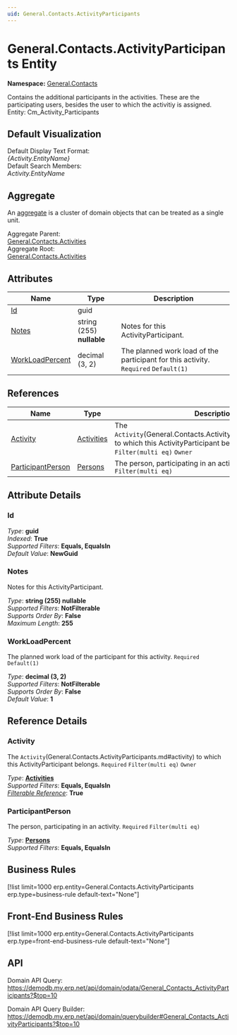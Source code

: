 ```yaml
---
uid: General.Contacts.ActivityParticipants
---
```

# General.Contacts.ActivityParticipants Entity

**Namespace:** [General.Contacts](General.Contacts.md)  

Contains the additional participants in the activities. These are the participating users, besides the user to which the activitiy is assigned. Entity: Cm_Activity_Participants

## Default Visualization
Default Display Text Format:  
_{Activity.EntityName}_  
Default Search Members:  
_Activity.EntityName_  

## Aggregate
An [aggregate](https://docs.erp.net/tech/advanced/concepts/aggregates.html) is a cluster of domain objects that can be treated as a single unit.  

Aggregate Parent:  
[General.Contacts.Activities](General.Contacts.Activities.md)  
Aggregate Root:  
[General.Contacts.Activities](General.Contacts.Activities.md)  

## Attributes

| Name | Type | Description |
| ---- | ---- | --- |
| [Id](General.Contacts.ActivityParticipants.md#id) | guid |  
| [Notes](General.Contacts.ActivityParticipants.md#notes) | string (255) __nullable__ | Notes for this ActivityParticipant. 
| [WorkLoadPercent](General.Contacts.ActivityParticipants.md#workloadpercent) | decimal (3, 2) | The planned work load of the participant for this activity. `Required` `Default(1)` 

## References

| Name | Type | Description |
| ---- | ---- | --- |
| [Activity](General.Contacts.ActivityParticipants.md#activity) | [Activities](General.Contacts.Activities.md) | The `Activity`(General.Contacts.ActivityParticipants.md#activity) to which this ActivityParticipant belongs. `Required` `Filter(multi eq)` `Owner` |
| [ParticipantPerson](General.Contacts.ActivityParticipants.md#participantperson) | [Persons](General.Contacts.Persons.md) | The person, participating in an activity. `Required` `Filter(multi eq)` |


## Attribute Details

### Id

_Type_: **guid**  
_Indexed_: **True**  
_Supported Filters_: **Equals, EqualsIn**  
_Default Value_: **NewGuid**  

### Notes

Notes for this ActivityParticipant.

_Type_: **string (255) __nullable__**  
_Supported Filters_: **NotFilterable**  
_Supports Order By_: **False**  
_Maximum Length_: **255**  

### WorkLoadPercent

The planned work load of the participant for this activity. `Required` `Default(1)`

_Type_: **decimal (3, 2)**  
_Supported Filters_: **NotFilterable**  
_Supports Order By_: **False**  
_Default Value_: **1**  


## Reference Details

### Activity

The `Activity`(General.Contacts.ActivityParticipants.md#activity) to which this ActivityParticipant belongs. `Required` `Filter(multi eq)` `Owner`

_Type_: **[Activities](General.Contacts.Activities.md)**  
_Supported Filters_: **Equals, EqualsIn**  
_[Filterable Reference](https://docs.erp.net/dev/domain-api/filterable-references.html)_: **True**  

### ParticipantPerson

The person, participating in an activity. `Required` `Filter(multi eq)`

_Type_: **[Persons](General.Contacts.Persons.md)**  
_Supported Filters_: **Equals, EqualsIn**  



## Business Rules

[!list limit=1000 erp.entity=General.Contacts.ActivityParticipants erp.type=business-rule default-text="None"]

## Front-End Business Rules

[!list limit=1000 erp.entity=General.Contacts.ActivityParticipants erp.type=front-end-business-rule default-text="None"]

## API

Domain API Query:
<https://demodb.my.erp.net/api/domain/odata/General_Contacts_ActivityParticipants?$top=10>

Domain API Query Builder:
<https://demodb.my.erp.net/api/domain/querybuilder#General_Contacts_ActivityParticipants?$top=10>

